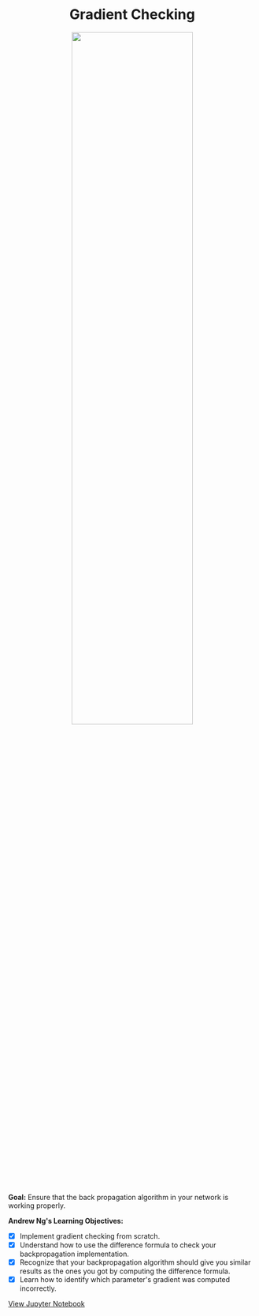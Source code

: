 <h1 align="center">Gradient Checking</h1> 

<p align="center">
<img src="https://ucarecdn.com/493ad423-050a-4e78-ab76-c3c40daf61f0/" width="70%" height="60%" >
</p>

<b>Goal:</b> Ensure that the back propagation algorithm in your network is working properly. 

<b>Andrew Ng's Learning Objectives:</b> 

- [x] Implement gradient checking from scratch.
- [x] Understand how to use the difference formula to check your backpropagation implementation.
- [x] Recognize that your backpropagation algorithm should give you similar results as the ones you got by computing the difference formula.
- [x] Learn how to identify which parameter's gradient was computed incorrectly.

[View Jupyter Notebook](https://github.com/codeamt/Deep-Learning-AI/blob/master/2%20Improving%20Deep%20Neural%20Networks/Implementations/1%20Practical%20Aspects%20of%20Deep%20Learning/3-PA/Gradient%2BChecking%2Bv1.ipynb)
